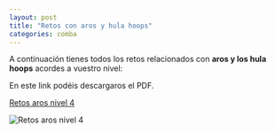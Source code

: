 ```yaml
---
layout: post
title: "Retos con aros y hula hoops"
categories: comba
---
```


A continuación tienes todos los retos relacionados con **aros y los hula hoops** acordes a vuestro nivel:

En este link podéis descargaros el PDF.

[Retos aros nivel 4](https://danieledufis.github.io/pdfs/Acrosport-retos-4.pdf)

![Retos aros nivel 4](https://danieledufis.github.io/images_text/Aros-retos-4_page-0001.jpg)


[Retos aros nivel 4]:../../pdfs/Aros-retos-4.pdf



